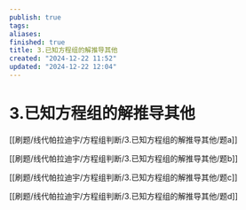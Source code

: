 ```yaml
---
publish: true
tags: 
aliases: 
finished: true
title: 3.已知方程组的解推导其他
created: "2024-12-22 11:52"
updated: "2024-12-22 12:04"
---
```

# 3.已知方程组的解推导其他 

[[刷题/线代帕拉迪宇/方程组判断/3.已知方程组的解推导其他/题a]]

[[刷题/线代帕拉迪宇/方程组判断/3.已知方程组的解推导其他/题b]]

[[刷题/线代帕拉迪宇/方程组判断/3.已知方程组的解推导其他/题c]]

[[刷题/线代帕拉迪宇/方程组判断/3.已知方程组的解推导其他/题d]]